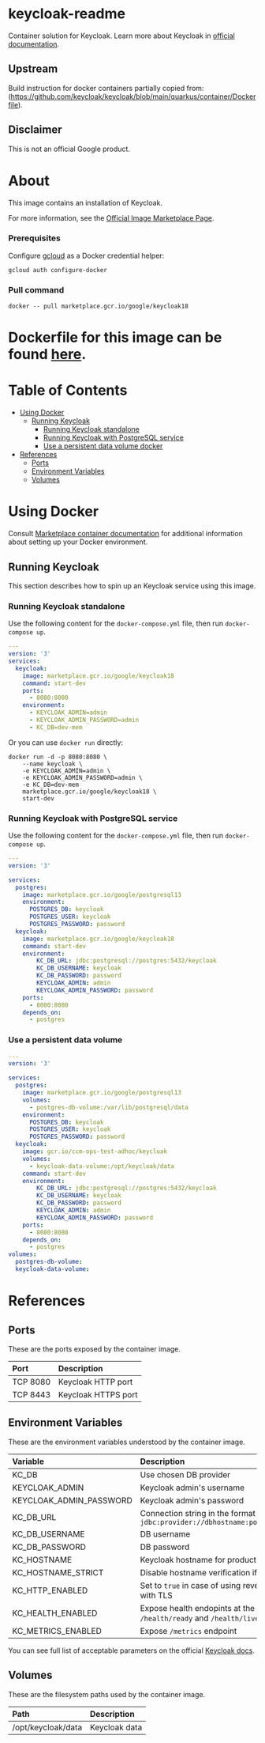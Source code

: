 # keycloak-readme

Container solution for Keycloak.
Learn more about Keycloak in [official documentation](https://www.keycloak.org/guides/).

## Upstream

Build instruction for docker containers partially copied from:
(https://github.com/keycloak/keycloak/blob/main/quarkus/container/Dockerfile).


## Disclaimer

This is not an official Google product.

# <a name="about"></a>About

This image contains an installation of Keycloak.

For more information, see the
[Official Image Marketplace Page](https://console.cloud.google.com/marketplace/product/google/keycloak18).

### Prerequisites

Configure [gcloud](https://cloud.google.com/sdk/gcloud/) as a Docker credential helper:

```shell
gcloud auth configure-docker
```
### Pull command

```shell
docker -- pull marketplace.gcr.io/google/keycloak18
```
Dockerfile for this image can be found [here](https://github.com/GoogleCloudPlatform/click-to-deploy/tree/master/docker/keycloak/18/debian11/18.0/).
=======

# <a name="table-of-contents"></a>Table of Contents
* [Using Docker](#using-docker)
  * [Running Keycloak](#running-keycloak-docker)
    * [Running Keycloak standalone](#Runnung-Keycloak-standalone)
    * [Running Keycloak with PostgreSQL service](#Runnung-Keycloak-with-PostgreSQL)
    * [Use a persistent data volume docker](#Use-a-persistent-data-volume)
* [References](#references)
  * [Ports](#references-ports)
  * [Environment Variables](#references-environment-variables)
  * [Volumes](#references-volumes)

# <a name="using-docker"></a>Using Docker

Consult [Marketplace container documentation](https://cloud.google.com/marketplace/docs/container-images)
for additional information about setting up your Docker environment.

## <a name="running-keycloak-docker"></a>Running Keycloak

This section describes how to spin up an Keycloak service using this image.

### <a name="Runnung-Keycloak-standalone"></a>Running Keycloak standalone

Use the following content for the `docker-compose.yml` file, then run `docker-compose up`.

```yaml
---
version: '3'
services:
  keycloak:
    image: marketplace.gcr.io/google/keycloak18
    command: start-dev
    ports:
      - 8080:8080
    environment:
      - KEYCLOAK_ADMIN=admin
      - KEYCLOAK_ADMIN_PASSWORD=admin
      - KC_DB=dev-mem
```

Or you can use `docker run` directly:

```shell
docker run -d -p 8080:8080 \
    --name keycloak \
    -e KEYCLOAK_ADMIN=admin \
    -e KEYCLOAK_ADMIN_PASSWORD=admin \
    -e KC_DB=dev-mem
    marketplace.gcr.io/google/keycloak18 \
    start-dev
```

### <a name="Runnung-Keycloak-with-PostgreSQL"></a>Running Keycloak with PostgreSQL service

Use the following content for the `docker-compose.yml` file, then run `docker-compose up`.

```yaml
---
version: '3'

services:
  postgres:
    image: marketplace.gcr.io/google/postgresql13
    environment:
      POSTGRES_DB: keycloak
      POSTGRES_USER: keycloak
      POSTGRES_PASSWORD: password
  keycloak:
    image: marketplace.gcr.io/google/keycloak18
    command: start-dev
    environment:
        KC_DB_URL: jdbc:postgresql://postgres:5432/keycloak
        KC_DB_USERNAME: keycloak
        KC_DB_PASSWORD: password
        KEYCLOAK_ADMIN: admin
        KEYCLOAK_ADMIN_PASSWORD: password
    ports:
      - 8080:8080
    depends_on:
      - postgres
```

### <a name="use-a-persistent-data-volume-docker"></a>Use a persistent data volume

```yaml
---
version: '3'

services:
  postgres:
    image: marketplace.gcr.io/google/postgresql13
    volumes:
      - postgres-db-volume:/var/lib/postgresql/data
    environment:
      POSTGRES_DB: keycloak
      POSTGRES_USER: keycloak
      POSTGRES_PASSWORD: password
  keycloak:
    image: gcr.io/ccm-ops-test-adhoc/keycloak
    volumes:
      - keycloak-data-volume:/opt/keycloak/data
    command: start-dev
    environment:
        KC_DB_URL: jdbc:postgresql://postgres:5432/keycloak
        KC_DB_USERNAME: keycloak
        KC_DB_PASSWORD: password
        KEYCLOAK_ADMIN: admin
        KEYCLOAK_ADMIN_PASSWORD: password
    ports:
      - 8080:8080
    depends_on:
      - postgres
volumes:
  postgres-db-volume:
  keycloak-data-volume:
```

# <a name="references"></a>References

## <a name="references-ports"></a>Ports

These are the ports exposed by the container image.

| **Port** | **Description**     |
| :------- | :------------------ |
| TCP 8080 | Keycloak HTTP port  |
| TCP 8443 | Keycloak HTTPS port |

## <a name="references-environment-variables"></a>Environment Variables

These are the environment variables understood by the container image.

| **Variable**            | **Description**                                                              |
| :---------------------- | :--------------------------------------------------------------------------- |
| KC_DB                   | Use chosen DB provider                                                       |
| KEYCLOAK_ADMIN          | Keycloak admin's username                                                    |
| KEYCLOAK_ADMIN_PASSWORD | Keycloak admin's password                                                    |
| KC_DB_URL               | Connection string in the format `jdbc:provider://dbhostname:port/database`   |
| KC_DB_USERNAME          | DB username                                                                  |
| KC_DB_PASSWORD          | DB password                                                                  |
| KC_HOSTNAME             | Keycloak hostname for production mode                                        |
| KC_HOSTNAME_STRICT      | Disable hostname verification if set to false                                |
| KC_HTTP_ENABLED         | Set to `true` in case of using reverse proxy with TLS                        |
| KC_HEALTH_ENABLED       | Expose health endopints at the `/health`, `/health/ready` and `/health/live` |
| KC_METRICS_ENABLED      | Expose `/metrics` endpoint                                                   |

You can see full list of acceptable parameters on the official [Keycloak docs](https://www.keycloak.org/server/all-config). 

## <a name="references-volumes"></a>Volumes

These are the filesystem paths used by the container image.

| **Path**             | **Description** |
| :------------------- | :-------------- |
| /opt/keycloak/data   | Keycloak data   |

